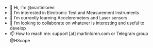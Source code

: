- 👋 Hi, I’m @martinloren
- 👀 I’m interested in Electronic Test and Measurement Instruments
- 🌱 I’m currently learning Accelerometers and Laser sensors
- 💞️ I’m looking to collaborate on whatever is interesting and useful to develop
- 📫 How to reach me: support [at] martinloren.com or Telegram group @HScope

<!---
martinloren/martinloren is a ✨ special ✨ repository because its `README.md` (this file) appears on your GitHub profile.
You can click the Preview link to take a look at your changes.
--->
